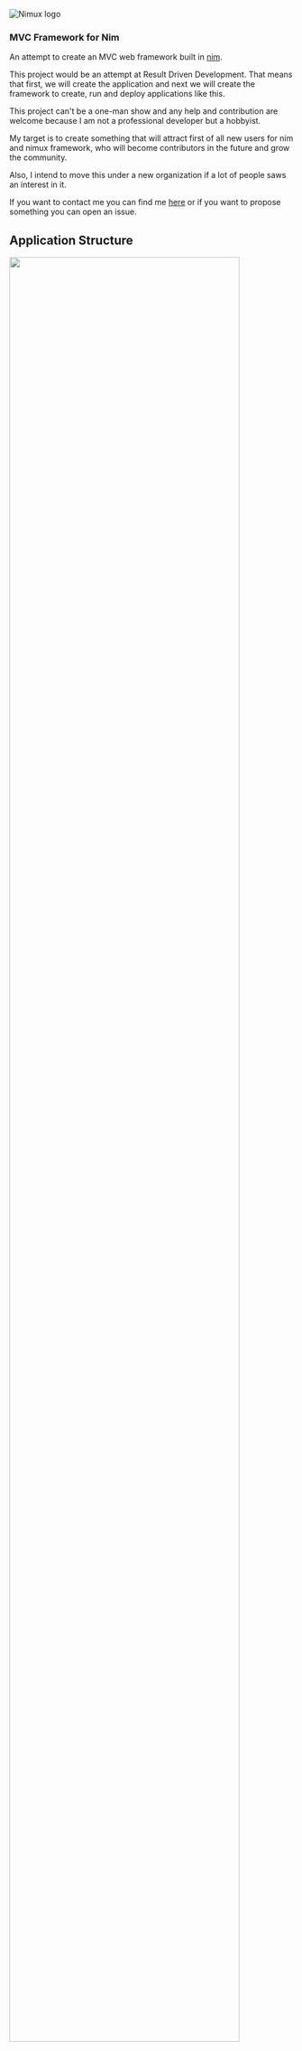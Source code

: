 ![Nimux logo](https://user-images.githubusercontent.com/22755228/71216381-0a009980-22c3-11ea-8896-34a94bdf83c0.png)

  

### MVC Framework for Nim  
  

An attempt to create an MVC web framework built in [nim](https://nim-lang.org/).  
  

This project would be an attempt at Result Driven Development. That means that first, we will create the application and next we will create the framework to create, run and deploy applications like this.  
  

This project can't be a one-man show and any help and contribution are welcome because I am not a professional developer but a hobbyist.  
  

My target is to create something that will attract first of all new users for nim and nimux framework, who will become contributors in the future and grow the community.  
  
Also, I intend to move this under a new organization if a lot of people saws an interest in it.  
  

If you want to contact me you can find me [here](https://gitter.im/nim-lang/Nim)  or if you want to propose something you can open an issue.  
  
  
## Application Structure

<img src="https://user-images.githubusercontent.com/22755228/71218035-b133ff80-22c8-11ea-943b-50689ea54481.png" width="90%">


## Roadmap  
  

- [ ] Create a basic CRUD app (maybe a blog) in the "/examples" directory.  
  
## License  
  

[MIT](https://opensource.org/licenses/MIT) - Free Software for Everyone.